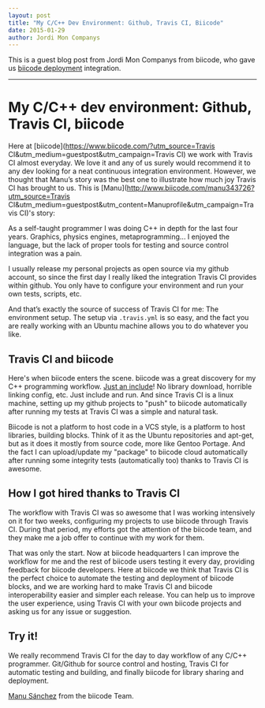 ```yaml
---
layout: post
title: "My C/C++ Dev Environment: Github, Travis CI, Biicode"
date: 2015-01-29
author: Jordi Mon Companys
---
```


This is a guest blog post from Jordi Mon Companys from biicode, who gave us
[biicode deployment](http://docs.travis-ci.com/user/deployment/biicode/)
integration.

---------------------------------------

# My C/C++ dev environment: Github, Travis CI, biicode #

Here at [biicode](https://www.biicode.com/?utm_source=Travis CI&utm_medium=guestpost&utm_campaign=Travis CI) we work with Travis CI almost everyday. We love it and any of us surely would recommend it to any dev looking for a neat continuous integration environment. However, we thought that Manu’s story was the best one to illustrate how much joy Travis CI has brought to us. This is [Manu](http://www.biicode.com/manu343726?utm_source=Travis CI&utm_medium=guestpost&utm_content=Manuprofile&utm_campaign=Travis CI)'s story:

As a self-taught programmer I was doing C++ in depth for the last four years. Graphics, physics engines, metaprogramming... I enjoyed the language, but the lack of proper tools for testing and source control integration was a pain.

I usually release my personal projects as open source via my github account, so since the first day I really liked the integration Travis CI provides within github. You only have to configure your environment and run your own tests, scripts, etc.

And that’s exactly the source of success of Travis CI for me: The environment setup. The setup via `.travis.yml` is so easy, and the fact you are really working with an Ubuntu machine allows you to do whatever you like.

## Travis CI and biicode ##

Here's when biicode enters the scene. biicode was a great discovery for my C++ programming workflow. [Just an include](http://web.biicode.com/features/cpp/?utm_source=TravisCI&utm_medium=guestpost&utm_content=features&utm_campaign=travisci)! No library download, horrible linking config, etc. Just include and run. And since Travis CI is a linux machine, setting up my github projects to "push" to biicode automatically after running my tests at Travis CI was a simple and natural task.

Biicode is not a platform to host code in a VCS style, is a platform to host libraries, building blocks. Think of it as the Ubuntu repositories and apt-get, but as it does it mostly from source code, more like Gentoo Portage. And the fact I can upload/update my "package" to biicode cloud automatically after running some integrity tests (automatically too) thanks to Travis CI is awesome.

## How I got hired thanks to Travis CI ##

The workflow with Travis CI was so awesome that I was working intensively on it for two weeks, configuring my projects to use biicode through Travis CI. During that period, my efforts got the attention of the biicode team, and they make me a job offer to continue with my work for them.

That was only the start. Now at biicode headquarters I can improve the workflow for me and the rest of biicode users testing it every day, providing feedback for biicode developers.
Here at biicode we think that Travis CI is the perfect choice to automate the testing and deployment of biicode blocks, and we are working hard to make Travis CI and biicode interoperability easier and simpler each release. You can help us to improve the user experience, using Travis CI with your own biicode projects and asking us for any issue or suggestion.

## Try it! ##

We really recommend Travis CI for the day to day workflow of any C/C++ programmer. Git/Github for source control and hosting, Travis CI for automatic testing and building, and finally biicode for library sharing and deployment.

[Manu Sánchez](http://manu343726.github.io/portfolio/) from the biicode Team.

